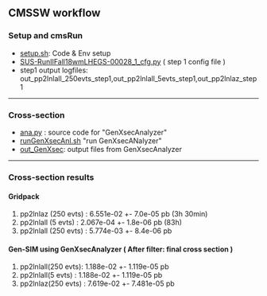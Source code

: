 ## CMSSW workflow 

### Setup and cmsRun
 - [setup.sh](https://github.com/ico1036/WVA_study/tree/master/Sample_Generation/GenSim/out_GenXsec): Code & Env setup  
 - [SUS-RunIIFall18wmLHEGS-00028_1_cfg.py](https://github.com/ico1036/WVA_study/blob/master/Sample_Generation/GenSim/SUS-RunIIFall18wmLHEGS-00028_1_cfg.py) ( step 1 config file )
 - step1 output logfiles: out_pp2lnlall_250evts_step1,out_pp2lnlall_5evts_step1,out_pp2lnlaz_step1  

---
### Cross-section
 - [ana.py](https://github.com/ico1036/WVA_study/blob/master/Sample_Generation/GenSim/ana.py) : source code for "GenXsecAnalyzer"
 - [runGenXsecAnl.sh](https://github.com/ico1036/WVA_study/blob/master/Sample_Generation/GenSim/runGenXsecAnl.sh) "run GenXsecANalyzer"
 - [out_GenXsec](https://github.com/ico1036/WVA_study/tree/master/Sample_Generation/GenSim/out_GenXsec): output files from GenXsecAnalyzer
 
--- 
### Cross-section results

 #### Gridpack  
 1. pp2lnlaz (250 evts) : 6.551e-02 +- 7.0e-05 pb (3h 30min)  
 2. pp2lnlall (5 evts)     : 2.067e-04 +- 1.8e-06 pb (83h)  
 3. pp2lnlall (250 evts) : 5.774e-03 +- 8.4e-06 pb  
  
 #### Gen-SIM using GenXsecAnalyzer ( After filter: final cross section )
 1. pp2lnlall(250 evts): 1.188e-02 +- 1.119e-05 pb  
 2. pp2lnlall(5 evts)  : 1.188e-02 +- 1.119e-05 pb  
 3. pp2lnlaz(250 evts) : 7.619e-02 +- 7.481e-05 pb  

 
 
